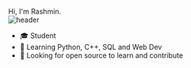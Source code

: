 Hi, I'm Rashmin.<br>
![header](https://capsule-render.vercel.app/api?type=rect&color=gradient&height=1)
- :mortar_board: Student
- 🌱 Learning Python, C++, SQL and Web Dev
- 🤔 Looking for open source to learn and contribute
